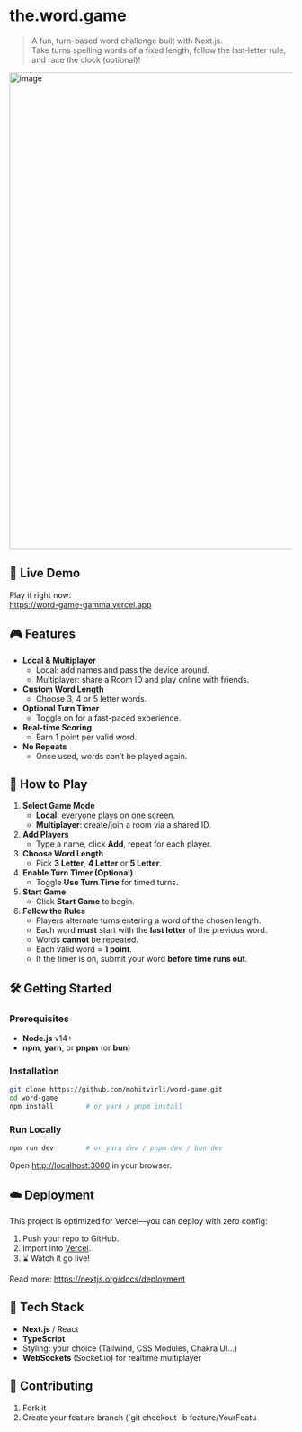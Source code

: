 # the.word.game

> A fun, turn-based word challenge built with Next.js.  
> Take turns spelling words of a fixed length, follow the last‐letter rule, and race the clock (optional)!

<img width="848" alt="image" src="https://github.com/user-attachments/assets/8e26e463-76aa-4e7a-ac71-536f6820a77d" />


## 🚀 Live Demo

Play it right now:  
https://word-game-gamma.vercel.app


## 🎮 Features

- **Local & Multiplayer**  
  - Local: add names and pass the device around.  
  - Multiplayer: share a Room ID and play online with friends.
- **Custom Word Length**  
  - Choose 3, 4 or 5 letter words.
- **Optional Turn Timer**  
  - Toggle on for a fast-paced experience.
- **Real-time Scoring**  
  - Earn 1 point per valid word.
- **No Repeats**  
  - Once used, words can’t be played again.

## 📖 How to Play

1. **Select Game Mode**  
   - **Local**: everyone plays on one screen.  
   - **Multiplayer**: create/join a room via a shared ID.
2. **Add Players**  
   - Type a name, click **Add**, repeat for each player.
3. **Choose Word Length**  
   - Pick **3 Letter**, **4 Letter** or **5 Letter**.
4. **Enable Turn Timer (Optional)**  
   - Toggle **Use Turn Time** for timed turns.
5. **Start Game**  
   - Click **Start Game** to begin.
6. **Follow the Rules**  
   - Players alternate turns entering a word of the chosen length.  
   - Each word **must** start with the **last letter** of the previous word.  
   - Words **cannot** be repeated.  
   - Each valid word = **1 point**.  
   - If the timer is on, submit your word **before time runs out**.


## 🛠️ Getting Started

### Prerequisites

- **Node.js** v14+  
- **npm**, **yarn**, or **pnpm** (or **bun**)

### Installation

```bash
git clone https://github.com/mohitvirli/word-game.git
cd word-game
npm install        # or yarn / pnpm install
```
### Run Locally

```bash
npm run dev        # or yarn dev / pnpm dev / bun dev
```

Open [http://localhost:3000](http://localhost:3000) in your browser.


## ☁️ Deployment

This project is optimized for Vercel—you can deploy with zero config:

1. Push your repo to GitHub.  
2. Import into [Vercel](https://vercel.com/).  
3. ⌛ Watch it go live!

Read more: https://nextjs.org/docs/deployment

## 🔧 Tech Stack

- **Next.js** / React  
- **TypeScript**  
- Styling: your choice (Tailwind, CSS Modules, Chakra UI…)  
- **WebSockets** (Socket.io) for realtime multiplayer

## 🤝 Contributing

1. Fork it  
2. Create your feature branch (`git checkout -b feature/YourFeatu

